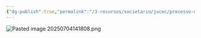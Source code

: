 ```yaml
---
{"dg-publish":true,"permalink":"/3-recursos/societario/jucec/processo-de-registro-de-livros-empresariais/","dgPassFrontmatter":true,"created":"2025-07-17T13:28:25.328-03:00","updated":"2025-07-17T13:55:34.248-03:00"}
---
```




![Pasted image 20250704141808.png](/img/user/4.%20ARQUIVOS/Pasted%20image%2020250704141808.png)



